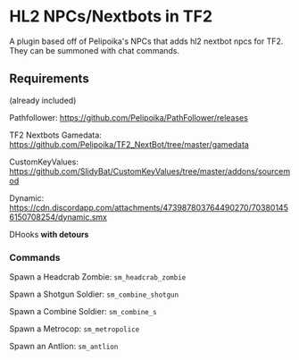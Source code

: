 # HL2 NPCs/Nextbots in TF2
A plugin based off of Pelipoika's NPCs that adds hl2 nextbot npcs for TF2. They can be summoned with chat commands.

## Requirements

(already included)

Pathfollower: https://github.com/Pelipoika/PathFollower/releases

TF2 Nextbots Gamedata: https://github.com/Pelipoika/TF2_NextBot/tree/master/gamedata

CustomKeyValues: https://github.com/SlidyBat/CustomKeyValues/tree/master/addons/sourcemod

Dynamic: https://cdn.discordapp.com/attachments/473987803764490270/703801456150708254/dynamic.smx

DHooks **with detours**
### Commands

Spawn a Headcrab Zombie: ```sm_headcrab_zombie```

Spawn a Shotgun Soldier: ```sm_combine_shotgun```

Spawn a Combine Soldier: ```sm_combine_s```

Spawn a Metrocop: ```sm_metropolice```

Spawn an Antlion: ```sm_antlion```
